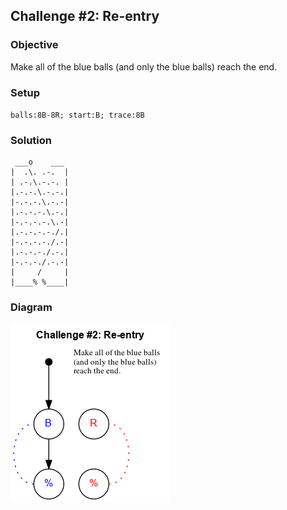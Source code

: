## Challenge #2: Re-entry

### Objective

Make all of the blue balls (and only the blue balls) reach the end.

### Setup

`balls:8B-8R; start:B; trace:8B`

### Solution

	 ___o    ___
	|  .\. .-.  |
	| .-.\.-.-. |
	|.-.-.\.-.-.|
	|-.-.-.\.-.-|
	|.-.-.-.\.-.|
	|-.-.-.-.\.-|
	|.-.-.-.-./.|
	|-.-.-.-./.-|
	|.-.-.-./.-.|
	|-.-.-./.-.-|
	|     /     |
	|____% %____|


### Diagram

![Puzzle #2](../graph/img/puzzle02.png)

